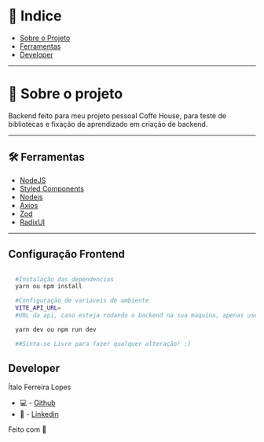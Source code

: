 # 🔎 Indice

- [Sobre o Projeto](#-sobre-o-projeto)
- [Ferramentas](#-ferramentas)
- [Developer](#-developer)

---

# 📜 Sobre o projeto

Backend feito para meu projeto pessoal Coffe House, para teste de bibliotecas e fixação de aprendizado em criação de backend.

---

## 🛠 Ferramentas

- [NodeJS]()
- [Styled Components]()
- [Nodejs]()
- [Axios]()
- [Zod]()
- [RadixUI]()

---

## Configuração Frontend

```bash

  #Instalação das dependencias
  yarn ou npm install

  #Configuração de variaveis de ambiente
  VITE_API_URL=
  #URL da api, caso esteja rodando o backend na sua maquina, apenas use uma url com porta local

  yarn dev ou npm run dev

  ##Sinta-se Livre para fazer qualquer alteração! :)

```

## Developer

Ítalo Ferreira Lopes

- 💻 - [Github](https://github.com/ItaloFL)
- 📒 - [Linkedin](https://www.linkedin.com/in/italo-ferreira-dev/)

Feito com 💜

